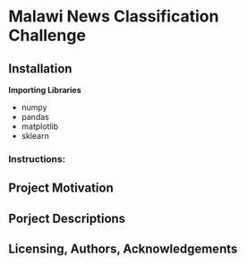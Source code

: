 # Malawi News Classification Challenge

## Installation
**Importing Libraries**</br>
* numpy
* pandas
* matplotlib
* sklearn

### Instructions:


## Project Motivation

## Porject Descriptions 

## Licensing, Authors, Acknowledgements


